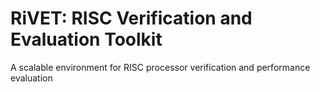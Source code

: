 # RiVET: RISC Verification and Evaluation Toolkit
A scalable environment for RISC processor verification and performance evaluation